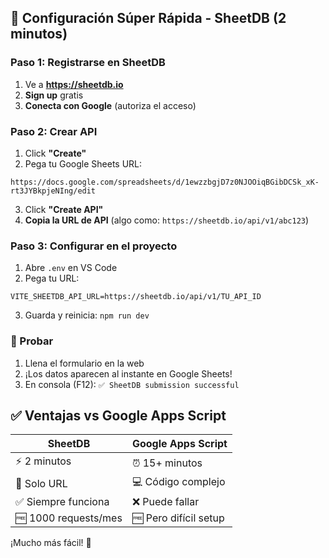 ## 🚀 Configuración Súper Rápida - SheetDB (2 minutos)

### Paso 1: Registrarse en SheetDB
1. Ve a **https://sheetdb.io**
2. **Sign up** gratis
3. **Conecta con Google** (autoriza el acceso)

### Paso 2: Crear API
1. Click **"Create"**
2. Pega tu Google Sheets URL:
```
https://docs.google.com/spreadsheets/d/1ewzzbgjD7z0NJOOiqBGibDCSk_xK-rt3JYBkpjeNIng/edit
```
3. Click **"Create API"**
4. **Copia la URL de API** (algo como: `https://sheetdb.io/api/v1/abc123`)

### Paso 3: Configurar en el proyecto
1. Abre `.env` en VS Code
2. Pega tu URL:
```
VITE_SHEETDB_API_URL=https://sheetdb.io/api/v1/TU_API_ID
```
3. Guarda y reinicia: `npm run dev`

### 🧪 Probar
1. Llena el formulario en la web
2. ¡Los datos aparecen al instante en Google Sheets!
3. En consola (F12): `✅ SheetDB submission successful`

## ✅ Ventajas vs Google Apps Script

| SheetDB | Google Apps Script |
|---------|-------------------|
| ⚡ 2 minutos | ⏰ 15+ minutos |
| 🎯 Solo URL | 💻 Código complejo |
| ✅ Siempre funciona | ❌ Puede fallar |
| 🆓 1000 requests/mes | 🆓 Pero difícil setup |

¡Mucho más fácil! 🎉
